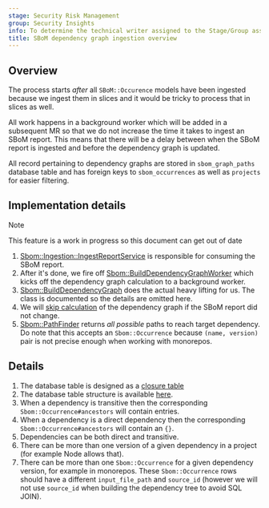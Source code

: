```yaml
---
stage: Security Risk Management
group: Security Insights
info: To determine the technical writer assigned to the Stage/Group associated with this page, see https://handbook.gitlab.com/handbook/product/ux/technical-writing/#assignments
title: SBoM dependency graph ingestion overview
---
```


## Overview

The process starts *after* all `SBoM::Occurence` models have been ingested because we ingest them in slices and it would be tricky to process that in slices as well.

All work happens in a background worker which will be added in a subsequent MR so that we do not increase the time it takes to ingest an SBoM report. This means that there will be a delay between when the SBoM report is ingested and before the dependency graph is updated.

All record pertaining to dependency graphs are stored in `sbom_graph_paths` database table and has foreign keys to `sbom_occurrences` as well as `projects` for easier filtering.

## Implementation details

> [!note]
> This feature is a work in progress so this document can get out of date

1. [Sbom::Ingestion::IngestReportService](https://gitlab.com/gitlab-org/gitlab/-/blob/master/ee/app/services/sbom/ingestion/ingest_report_service.rb#L5) is responsible for consuming the SBoM report.
1. After it's done, we fire off [Sbom::BuildDependencyGraphWorker](https://gitlab.com/gitlab-org/gitlab/-/blob/master/ee/app/workers/sbom/build_dependency_graph_worker.rb) which kicks off the dependency graph calculation to a background worker.
1. [Sbom::BuildDependencyGraph](https://gitlab.com/gitlab-org/gitlab/-/blob/master/ee/app/services/sbom/build_dependency_graph.rb) does the actual heavy lifting for us. The class is documented so the details are omitted here.
1. We will [skip calculation](https://gitlab.com/groups/gitlab-org/-/epics/17340) of the dependency graph if the SBoM report did not change.
1. [Sbom::PathFinder](https://gitlab.com/gitlab-org/gitlab/-/blob/master/ee/app/finders/sbom/path_finder.rb) returns *all possible* paths to reach target dependency. Do note that this accepts an `Sbom::Occurrence` because `(name, version)` pair is not precise enough when working with monorepos.

## Details

1. The database table is designed as a [closure table](https://www.slideshare.net/slideshow/models-for-hierarchical-data/4179181)
1. The database table structure is available [here](https://gitlab.com/gitlab-org/gitlab/-/blob/master/db/structure.sql#L22509).
1. When a dependency is transitive then the corresponding `Sbom::Occurrence#ancestors` will contain entries.
1. When a dependency is a direct dependency then the corresponding `Sbom::Occurrence#ancestors` will contain an `{}`.
1. Dependencies can be both direct and transitive.
1. There can be more than one version of a given dependency in a project (for example Node allows that).
1. There can be more than one `Sbom::Occurrence` for a given dependency version, for example in monorepos. These `Sbom::Occurrence` rows should have a different `input_file_path` and `source_id` (however we will not use `source_id` when building the dependency tree to avoid SQL JOIN).
